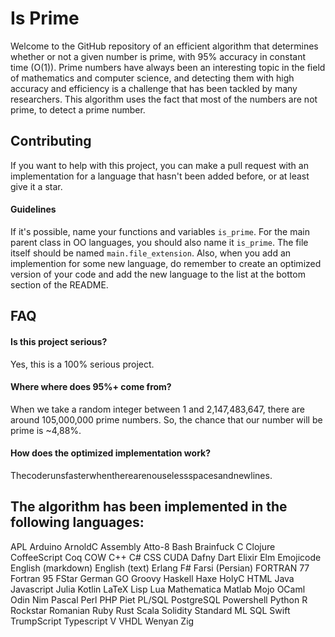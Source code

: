 # Is Prime

Welcome to the GitHub repository of an efficient algorithm that determines whether or not a given number is prime, with 95% accuracy in constant time (O(1)). Prime numbers have always been an interesting topic in the field of mathematics and computer science, and detecting them with high accuracy and efficiency is a challenge that has been tackled by many researchers. This algorithm uses the fact that most of the numbers are not prime, to detect a prime number.

## Contributing

If you want to help with this project, you can make a pull request with an implementation for a language that hasn't been added before, or at least give it a star.

#### Guidelines

If it's possible, name your functions and variables `is_prime`. For the main parent class in OO languages, you should also name it `is_prime`. The file itself should be named `main.file_extension`. Also, when you add an implemention for some new language, do remember to create an optimized version of your code and add the new language to the list at the bottom section of the README.

## FAQ

#### Is this project serious?

Yes, this is a 100% serious project.

#### Where where does 95%+ come from?

When we take a random integer between 1 and 2,147,483,647, there are around 105,000,000 prime numbers. So, the chance that our number will be prime is ~4,88%.

#### How does the optimized implementation work?

Thecoderunsfasterwhentherearenouselessspacesandnewlines.

## The algorithm has been implemented in the following languages:

APL
Arduino
ArnoldC
Assembly
Atto-8
Bash
Brainfuck
C
Clojure
CoffeeScript
Coq
COW
C++
C#
CSS
CUDA
Dafny
Dart
Elixir
Elm
Emojicode
English (markdown)
English (text)
Erlang
F#
Farsi (Persian)
FORTRAN 77
Fortran 95
FStar
German
GO
Groovy
Haskell
Haxe
HolyC
HTML
Java
Javascript
Julia
Kotlin
LaTeX
Lisp
Lua
Mathematica
Matlab
Mojo
OCaml
Odin
Nim
Pascal
Perl
PHP
Piet
PL/SQL
PostgreSQL
Powershell
Python
R
Rockstar
Romanian
Ruby
Rust
Scala
Solidity
Standard ML
SQL
Swift
TrumpScript
Typescript
V
VHDL
Wenyan
Zig
